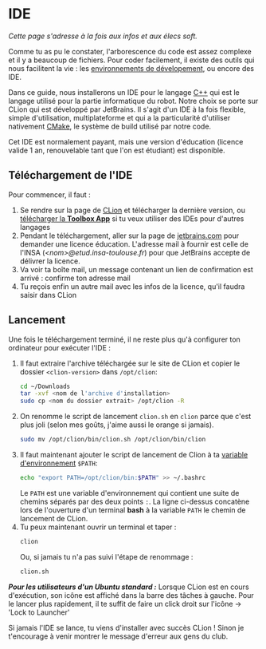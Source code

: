 # IDE

*Cette page s'adresse à la fois aux infos et aux élecs soft.*

Comme tu as pu le constater, l'arborescence du code est assez complexe et il y a beaucoup de fichiers. Pour coder facilement, il existe des outils qui nous facilitent la vie : les [environnements de dévelopement](https://fr.wikipedia.org/wiki/Environnement_de_d%C3%A9veloppement), ou encore des IDE.

Dans ce guide, nous installerons un IDE pour le langage [C++](https://isocpp.org/) qui est le langage utilisé pour la partie informatique du robot. Notre choix se porte sur CLion qui est développé par JetBrains. Il s'agit d'un IDE à la fois flexible, simple d'utilisation, multiplateforme et qui a la particularité d'utiliser nativement [CMake](https://cmake.org/), le système de build utilisé par notre code.

Cet IDE est normalement payant, mais une version d'éducation (licence valide 1 an, renouvelable tant que l'on est étudiant) est disponible.

## Téléchargement de l'IDE

Pour commencer, il faut :

1. Se rendre sur la page de [CLion](https://www.jetbrains.com/clion/download/) et télécharger la dernière version, ou [télécharger la **Toolbox App**](https://www.jetbrains.com/toolbox/app/?fromMenu) si tu veux utiliser des IDEs pour d'autres langages
2. Pendant le téléchargement, aller sur la page de [jetbrains.com](https://www.jetbrains.com/shop/eform/students) pour demander une licence éducation. L'adresse mail à fournir est celle de l'INSA (*\<nom>@etud.insa-toulouse.fr*) pour que JetBrains accepte de délivrer la licence.
3. Va voir ta boîte mail, un message contenant un lien de confirmation est arrivé : confirme ton adresse mail
4. Tu reçois enfin un autre mail avec les infos de la licence, qu'il faudra saisir dans CLion

## Lancement

Une fois le téléchargement terminé, il ne reste plus qu'à configurer ton ordinateur pour exécuter l'IDE :

1. Il faut extraire l'archive téléchargée sur le site de CLion et copier le dossier `<clion-version>` dans `/opt/clion`:
	```bash
	cd ~/Downloads
	tar -xvf <nom de l'archive d'installation>
	sudo cp <nom du dossier extrait> /opt/clion -R
	```
2. On renomme le script de lancement `clion.sh` en `clion` parce que c'est plus joli (selon mes goûts, j'aime aussi le orange si jamais).
	```bash
	sudo mv /opt/clion/bin/clion.sh /opt/clion/bin/clion
	```
3. Il faut maintenant ajouter le script de lancement de Clion à ta [variable d'environnement](https://fr.wikipedia.org/wiki/Variable_d%27environnement) `$PATH`:
	```bash
	echo "export PATH=/opt/clion/bin:$PATH" >> ~/.bashrc
	```
	Le `PATH` est une variable d'environnement qui contient une suite de chemins séparés par des deux points `:`.
	La ligne ci-dessus concatène lors de l'ouverture d'un terminal **bash** à la variable `PATH` le chemin de lancement de CLion.
4. Tu peux maintenant ouvrir un terminal et taper :
	```bash
	clion
	```
	Ou, si jamais tu n'a pas suivi l'étape de renommage :
	```bash
	clion.sh
	```

***Pour les utilisateurs d'un Ubuntu standard :*** Lorsque CLion est en cours d'exécution, son icône est affiché dans la barre des tâches à gauche. Pour le lancer plus rapidement, il te suffit de faire un click droit sur l'icône -> 'Lock to Launcher'

Si jamais l'IDE se lance, tu viens d'installer avec succès CLion ! Sinon je t'encourage à venir montrer le message d'erreur aux gens du club.

